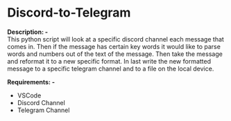 # Discord-to-Telegram

**Description: -** <br>
This python script will look at a specific discord channel each message that comes in. Then if the message has certain key words it would like to parse words and numbers out of the text of the message. Then take the message and reformat it to a new specific format. In last write the new formatted message to a specific telegram channel and to a file on the local device.

**Requirements: -**
* VSCode
* Discord Channel
* Telegram Channel
